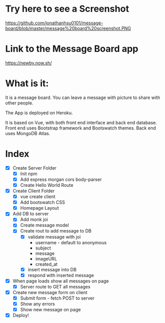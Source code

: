 # Try here to see a Screenshot

https://github.com/jonathanhsu0101/message-board/blob/master/message%20board%20screenshot.PNG

# Link to the Message Board app

https://newby.now.sh/

# What is it:

It is a message board. You can leave a message with picture to share with other people.

The App is deployed on Heroku.

It is based on Vue, with both front end interface and back end database. Front end uses Bootstrap framework and Bootswatch themes. Back end uses MongoDB Atlas.

# Index

* [x] Create Server Folder
  * [x] Init npm
  * [x] Add express morgan cors body-parser
  * [x] Create Hello World Route
* [x] Create Client Folder
  * [x] vue create client
  * [x] Add bootswatch CSS
  * [x] Homepage Layout
* [x] Add DB to server
  * [x] Add monk joi
  * [x] Create message model
  * [x] Create rout to add message to DB
    * [x] validate message with joi
      * username - default to anonymous
      * subject
      * message
      * imageURL
      * created_at
    * [x] insert message into DB
    * [x] respond with inserted message
* [x] When page loads show all messages on page
  * [x] Server route to GET all messages
* [x] Create new message form on client
  * [x] Submit form - fetch POST to server
  * [x] Show any errors
  * [x] Show new message on page
* [x] Deploy!
